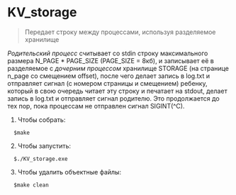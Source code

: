 # KV_storage 

>Передает строку между процессами, используя разделяемое хранилище  

*Родительский процесс* считывает со stdin строку максимального размера N_PAGE * PAGE_SIZE (PAGE_SIZE = 8кб),  и записывает её в разделяемое с *дочерним процессом* хранилище STORAGE (на странице n_page со смещением offset), после чего делает запись в log.txt и отправляет сигнал (с номером страницы и смещением) ребенку, который в свою очередь читает эту строку и печатает на stdout, делает запись в log.txt и отправляет сигнал родителю. Это продолжается до тех пор, пока процессам не отправлен сигнал SIGINT(^C).  

1. Чтобы собрать:  
```
  $make
```

2. Чтобы запустить:  
``` 
  $./KV_storage.exe   
```

3. Чтобы удалить объектные файлы:  
```
  $make clean
```
